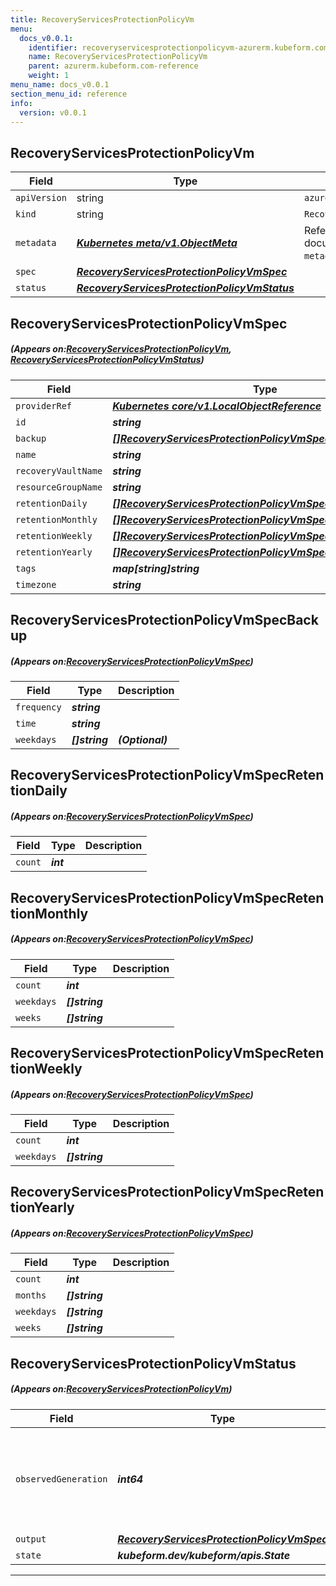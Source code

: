 ```yaml
---
title: RecoveryServicesProtectionPolicyVm
menu:
  docs_v0.0.1:
    identifier: recoveryservicesprotectionpolicyvm-azurerm.kubeform.com
    name: RecoveryServicesProtectionPolicyVm
    parent: azurerm.kubeform.com-reference
    weight: 1
menu_name: docs_v0.0.1
section_menu_id: reference
info:
  version: v0.0.1
---
```


## RecoveryServicesProtectionPolicyVm
| Field | Type | Description |
| ------ | ----- | ----------- |
| `apiVersion` | string | `azurerm.kubeform.com/v1alpha1` |
|    `kind` | string | `RecoveryServicesProtectionPolicyVm` |
| `metadata` | ***[Kubernetes meta/v1.ObjectMeta](https://kubernetes.io/docs/reference/generated/kubernetes-api/v1.13/#objectmeta-v1-meta)***|Refer to the Kubernetes API documentation for the fields of the `metadata` field.|
| `spec` | ***[RecoveryServicesProtectionPolicyVmSpec](#RecoveryServicesProtectionPolicyVmSpec)***||
| `status` | ***[RecoveryServicesProtectionPolicyVmStatus](#RecoveryServicesProtectionPolicyVmStatus)***||
## RecoveryServicesProtectionPolicyVmSpec
##### (Appears on:[RecoveryServicesProtectionPolicyVm](#RecoveryServicesProtectionPolicyVm), [RecoveryServicesProtectionPolicyVmStatus](#RecoveryServicesProtectionPolicyVmStatus))
| Field | Type | Description |
| ------ | ----- | ----------- |
| `providerRef` | ***[Kubernetes core/v1.LocalObjectReference](https://kubernetes.io/docs/reference/generated/kubernetes-api/v1.13/#localobjectreference-v1-core)***||
| `id` | ***string***||
| `backup` | ***[[]RecoveryServicesProtectionPolicyVmSpecBackup](#RecoveryServicesProtectionPolicyVmSpecBackup)***||
| `name` | ***string***||
| `recoveryVaultName` | ***string***||
| `resourceGroupName` | ***string***||
| `retentionDaily` | ***[[]RecoveryServicesProtectionPolicyVmSpecRetentionDaily](#RecoveryServicesProtectionPolicyVmSpecRetentionDaily)***| ***(Optional)*** |
| `retentionMonthly` | ***[[]RecoveryServicesProtectionPolicyVmSpecRetentionMonthly](#RecoveryServicesProtectionPolicyVmSpecRetentionMonthly)***| ***(Optional)*** |
| `retentionWeekly` | ***[[]RecoveryServicesProtectionPolicyVmSpecRetentionWeekly](#RecoveryServicesProtectionPolicyVmSpecRetentionWeekly)***| ***(Optional)*** |
| `retentionYearly` | ***[[]RecoveryServicesProtectionPolicyVmSpecRetentionYearly](#RecoveryServicesProtectionPolicyVmSpecRetentionYearly)***| ***(Optional)*** |
| `tags` | ***map[string]string***| ***(Optional)*** |
| `timezone` | ***string***| ***(Optional)*** |
## RecoveryServicesProtectionPolicyVmSpecBackup
##### (Appears on:[RecoveryServicesProtectionPolicyVmSpec](#RecoveryServicesProtectionPolicyVmSpec))
| Field | Type | Description |
| ------ | ----- | ----------- |
| `frequency` | ***string***||
| `time` | ***string***||
| `weekdays` | ***[]string***| ***(Optional)*** |
## RecoveryServicesProtectionPolicyVmSpecRetentionDaily
##### (Appears on:[RecoveryServicesProtectionPolicyVmSpec](#RecoveryServicesProtectionPolicyVmSpec))
| Field | Type | Description |
| ------ | ----- | ----------- |
| `count` | ***int***||
## RecoveryServicesProtectionPolicyVmSpecRetentionMonthly
##### (Appears on:[RecoveryServicesProtectionPolicyVmSpec](#RecoveryServicesProtectionPolicyVmSpec))
| Field | Type | Description |
| ------ | ----- | ----------- |
| `count` | ***int***||
| `weekdays` | ***[]string***||
| `weeks` | ***[]string***||
## RecoveryServicesProtectionPolicyVmSpecRetentionWeekly
##### (Appears on:[RecoveryServicesProtectionPolicyVmSpec](#RecoveryServicesProtectionPolicyVmSpec))
| Field | Type | Description |
| ------ | ----- | ----------- |
| `count` | ***int***||
| `weekdays` | ***[]string***||
## RecoveryServicesProtectionPolicyVmSpecRetentionYearly
##### (Appears on:[RecoveryServicesProtectionPolicyVmSpec](#RecoveryServicesProtectionPolicyVmSpec))
| Field | Type | Description |
| ------ | ----- | ----------- |
| `count` | ***int***||
| `months` | ***[]string***||
| `weekdays` | ***[]string***||
| `weeks` | ***[]string***||
## RecoveryServicesProtectionPolicyVmStatus
##### (Appears on:[RecoveryServicesProtectionPolicyVm](#RecoveryServicesProtectionPolicyVm))
| Field | Type | Description |
| ------ | ----- | ----------- |
| `observedGeneration` | ***int64***| ***(Optional)*** Resource generation, which is updated on mutation by the API Server.|
| `output` | ***[RecoveryServicesProtectionPolicyVmSpec](#RecoveryServicesProtectionPolicyVmSpec)***| ***(Optional)*** |
| `state` | ***kubeform.dev/kubeform/apis.State***| ***(Optional)*** |
---
